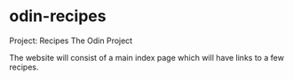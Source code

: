 # odin-recipes

Project: Recipes
The Odin Project

The website will consist of a main index page which will have links to a few recipes.
